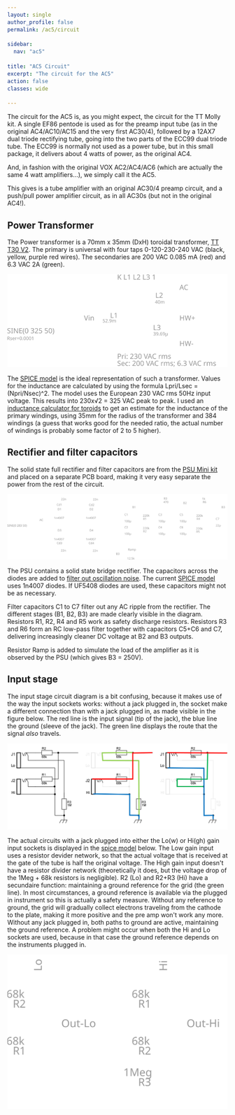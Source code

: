 ```yaml
---
layout: single
author_profile: false
permalink: /ac5/circuit

sidebar:
  nav: "ac5"

title: "AC5 Circuit"
excerpt: "The circuit for the AC5"
action: false
classes: wide

---
```

The circuit for the AC5 is, as you might expect, the circuit for the TT Molly kit. A single EF86 pentode is used as for the preamp input tube (as in the original AC4/AC10/AC15 and the very first AC30/4), followed by a 12AX7 dual triode rectifying tube, going into the two parts of the ECC99 dual triode tube. The ECC99 is normally not used as a power tube, but in this small package, it delivers about 4 watts of power, as the original AC4.

And, in fashion with the original VOX AC2/AC4/AC6 (which are actually the same 4 watt amplifiers...), we simply call it the AC5.

This gives is a tube amplifier with an original AC30/4 preamp circuit, and a push/pull power amplifier circuit, as in all AC30s (but not in the original AC4!).

## Power Transformer

The Power transformer is a 70mm x 35mm (DxH) toroidal transformer, [TT T30 V2](https://www.tube-town.net/ttstore/toroidal-30va-8808.html). The primary is universal with four taps 0-120-230-240 VAC (black, yellow, purple red wires). The secondaries are 200 VAC 0.085 mA (red) and 6.3 VAC 2A (green).

![](/assets/images/ac5/pt.svg)

The [SPICE model](/assets/spice/pt.asc) is the ideal representation of such a transformer. Values for the inductance are calculated by using the formula Lpri/Lsec = (Npri/Nsec)^2. The model uses the European 230 VAC rms 50Hz input voltage. This results into 230x√2 = 325 VAC peak to peak. I used an [inductance calculator for toroids](http://hyperphysics.phy-astr.gsu.edu/hbase/magnetic/indtor.html) to get an estimate for the inductance of the primary windings, using 35mm for the radius of the transformer and 384 windings (a guess that works good for the needed ratio, the actual number of windings is probably some factor of 2 to 5 higher).

## Rectifier and filter capacitors

The solid state full rectifier and filter capacitors are from the [PSU Mini kit](https://www.tube-town.net/info/datenblaetter/kits/kit-psumini-doc.pdf) and placed on a separate PCB board, making it very easy separate the power from the rest of the circuit.

![](/assets/images/ac5/psu.svg)

The PSU contains a solid state bridge rectifier. The capacitors across the diodes are added to [filter out oscillation noise](https://www.vintage-radio.net/forum/showthread.php?p=1126978). The current [SPICE model](/assets/spice/psu.asc) uses 1n4007 diodes. If UF5408 diodes are used, these capacitors might not be as necessary.

Filter capacitors C1 to C7 filter out any AC ripple from the rectifier. The different stages (B1, B2, B3) are made clearly visible in the diagram. Resistors R1, R2, R4 and R5 work as safety discharge resistors. Resistors R3 and R6 form an RC low-pass filter together with capacitors C5+C6 and C7, delivering increasingly cleaner DC voltage at B2 and B3 outputs.

Resistor Ramp is added to simulate the load of the amplifier as it is observed by the PSU (which gives B3 = 250V).

## Input stage

The input stage circuit diagram is a bit confusing, because it makes use of the way the input sockets works: without a jack plugged in, the socket make a different connection than with a jack plugged in, as made visible in the figure below. The red line is the input signal (tip of the jack), the blue line the ground (sleeve of the jack). The green line displays the route that the signal *also* travels.

![](/assets/images/ac5/inputs.png)

The actual circuits with a jack plugged into either the Lo(w) or Hi(gh) gain input sockets is displayed in the [spice model](/assets/spice/inputs.asc) below. The Low gain input uses a resistor devider network, so that the actual voltage that is received at the gate of the tube is half the original voltage. The High gain input doesn't have a resistor divider network (theoretically it does, but the voltage drop of the 1Meg + 68k resistors is negligible). R2 (Lo) and R2+R3 (Hi) have a secundaire function: maintaining a ground reference for the grid (the green line). In most circumstances, a ground reference is available via the plugged in instrument so this is actually a safety measure. Without any reference to ground, the grid will gradually collect electrons traveling from the cathode to the plate, making it more positive and the pre amp won't work any more. Without any jack plugged in, both paths to ground are active, maintaining the ground reference. A problem might occur when both the Hi and Lo sockets are used, because in that case the ground reference depends on the instruments plugged in.

![](/assets/images/ac5/inputs.svg)
